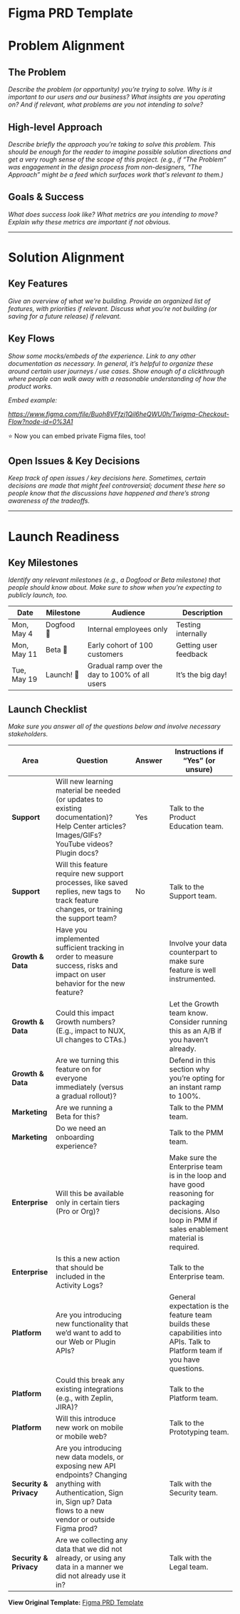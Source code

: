 # Figma PRD Template

# **Problem Alignment**

## **The Problem**

*Describe the problem (or opportunity) you’re trying to solve. Why is it important to our users and our business? What insights are you operating on? And if relevant, what problems are you not intending to solve?*

## **High-level Approach**

*Describe briefly the approach you’re taking to solve this problem. This should be enough for the reader to imagine possible solution directions and get a very rough sense of the scope of this project. (e.g., if “The Problem” was engagement in the design process from non-designers, “The Approach” might be a feed which surfaces work that's relevant to them.)*

## **Goals & Success**

*What does success look like? What metrics are you intending to move? Explain why these metrics are important if not obvious.*

---

# **Solution Alignment**

## **Key Features**

*Give an overview of what we’re building. Provide an organized list of features, with priorities if relevant. Discuss what you’re not building (or saving for a future release) if relevant.*

## **Key Flows**

*Show some mocks/embeds of the experience. Link to any other documentation as necessary. In general, it’s helpful to organize these around certain user journeys / use cases. Show enough of a clickthrough where people can walk away with a reasonable understanding of how the product works.*

*Embed example:*

*https://www.figma.com/file/Buoh8VFfzj1Qil6heQWU0h/Twigma-Checkout-Flow?node-id=0%3A1*

⭐️ Now you can embed private Figma files, too!

## **Open Issues & Key Decisions**

*Keep track of open issues / key decisions here. Sometimes, certain decisions are made that might feel controversial; document these here so people know that the discussions have happened and there’s strong awareness of the tradeoffs.*

---

# **Launch Readiness**

## **Key Milestones**

*Identify any relevant milestones (e.g., a Dogfood or Beta milestone) that people should know about. Make sure to show when you’re expecting to publicly launch, too.*

| Date | Milestone | Audience | Description |
| --- | --- | --- | --- |
| Mon, May 4 | Dogfood 🐶 | Internal employees only | Testing internally |
| Mon, May 11 | Beta 👥 | Early cohort of 100 customers | Getting user feedback |
| Tue, May 19 | Launch! 🚀 | Gradual ramp over the day to 100% of all users | It’s the big day! |

## **Launch Checklist**

*Make sure you answer all of the questions below and involve necessary stakeholders.*

| Area | Question | Answer | Instructions if “Yes” (or unsure) |
| --- | --- | --- | --- |
| **Support** | Will new learning material be needed (or updates to existing documentation)? Help Center articles? Images/GIFs? YouTube videos? Plugin docs? | Yes | Talk to the Product Education team. |
| **Support** | Will this feature require new support processes, like saved replies, new tags to track feature changes, or training the support team? | No | Talk to the Support team. |
| **Growth & Data** | Have you implemented sufficient tracking in order to measure success, risks and impact on user behavior for the new feature? |  | Involve your data counterpart to make sure feature is well instrumented. |
| **Growth & Data** | Could this impact Growth numbers? (E.g., impact to NUX, UI changes to CTAs.) |  | Let the Growth team know. Consider running this as an A/B if you haven’t already. |
| **Growth & Data** | Are we turning this feature on for everyone immediately (versus a gradual rollout)? |  | Defend in this section why you’re opting for an instant ramp to 100%. |
| **Marketing** | Are we running a Beta for this? |  | Talk to the PMM team. |
| **Marketing** | Do we need an onboarding experience? |  | Talk to the PMM team. |
| **Enterprise** | Will this be available only in certain tiers (Pro or Org)? |  | Make sure the Enterprise team is in the loop and have good reasoning for packaging decisions. Also loop in PMM if sales enablement material is required. |
| **Enterprise** | Is this a new action that should be included in the Activity Logs? |  | Talk to the Enterprise team. |
| **Platform** | Are you introducing new functionality that we’d want to add to our Web or Plugin APIs? |  | General expectation is the feature team builds these capabilities into APIs. Talk to Platform team if you have questions. |
| **Platform** | Could this break any existing integrations (e.g., with Zeplin, JIRA)? |  | Talk to the Platform team. |
| **Platform** | Will this introduce new work on mobile or mobile web? |  | Talk to the Prototyping team. |
| **Security & Privacy** | Are you introducing new data models, or exposing new API endpoints? Changing anything with Authentication, Sign in, Sign up? Data flows to a new vendor or outside Figma prod? |  | Talk with the Security team. |
| **Security & Privacy** | Are we collecting any data that we did not already, or using any data in a manner we did not already use it in? |  | Talk with the Legal team. |

**View Original Template:** [Figma PRD Template](https://coda.io/@yuhki/figmas-approach-to-product-requirement-docs/prd-name-of-project-1)
